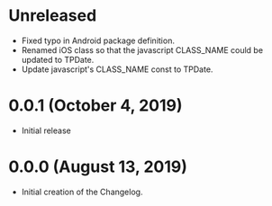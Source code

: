 # Unreleased
- Fixed typo in Android package definition. 
- Renamed iOS class so that the javascript CLASS_NAME could be updated to TPDate.
- Update javascript's CLASS_NAME const to TPDate.

# 0.0.1 (October 4, 2019)
- Initial release

# 0.0.0 (August 13, 2019)
- Initial creation of the Changelog.
